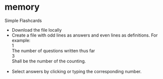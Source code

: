 # memory
 Simple Flashcards
<br>
- Download the file locally
- Create a file with odd lines as answers and even lines as definitions. For example:<br>
<t><t>1<br>
<t><t>The number of questions written thus far<br>
<t><t>3<br>
<t><t>Shall be the number of the counting.
<br><br>
- Select answers by clicking or typing the corresponding number.
